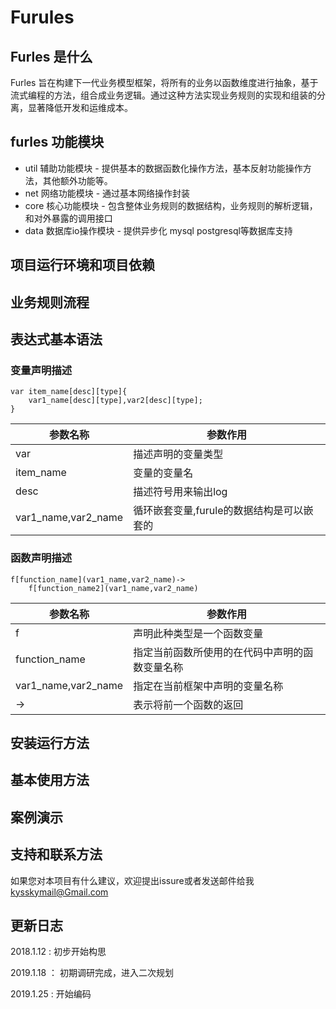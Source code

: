 # Furules

## Furles 是什么

Furles 旨在构建下一代业务模型框架，将所有的业务以函数维度进行抽象，基于流式编程的方法，组合成业务逻辑。通过这种方法实现业务规则的实现和组装的分离，显著降低开发和运维成本。

## furles 功能模块

- util 辅助功能模块 - 提供基本的数据函数化操作方法，基本反射功能操作方法，其他额外功能等。
- net 网络功能模块 - 通过基本网络操作封装
- core 核心功能模块 - 包含整体业务规则的数据结构，业务规则的解析逻辑，和对外暴露的调用接口
- data 数据库io操作模块 - 提供异步化 mysql postgresql等数据库支持

## 项目运行环境和项目依赖

## 业务规则流程

## 表达式基本语法


### 变量声明描述

```
var item_name[desc][type]{
    var1_name[desc][type],var2[desc][type];
}
```

 参数名称|参数作用
---|---
var|描述声明的变量类型
item_name|变量的变量名
desc|描述符号用来输出log
var1_name,var2_name|循环嵌套变量,furule的数据结构是可以嵌套的

### 函数声明描述

```
f[function_name](var1_name,var2_name)->
    f[function_name2](var1_name,var2_name)
```

参数名称|参数作用
---|---
f|声明此种类型是一个函数变量
function_name|指定当前函数所使用的在代码中声明的函数变量名称
var1_name,var2_name|指定在当前框架中声明的变量名称
->|表示将前一个函数的返回


## 安装运行方法

## 基本使用方法

## 案例演示

## 支持和联系方法

如果您对本项目有什么建议，欢迎提出issure或者发送邮件给我 kysskymail@Gmail.com

## 更新日志

2018.1.12 : 初步开始构思

2019.1.18 ： 初期调研完成，进入二次规划

2019.1.25 : 开始编码